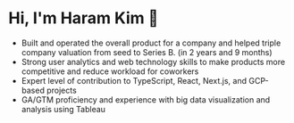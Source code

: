 <h1>Hi, I'm Haram Kim 👋</h1>

- Built and operated the overall product for a company and helped triple company valuation from seed to Series B. (in 2 years and 9 months)
- Strong user analytics and web technology skills to make products more competitive and reduce workload for coworkers
- Expert level of contribution to TypeScript, React, Next.js, and GCP-based projects
- GA/GTM proficiency and experience with big data visualization and analysis using Tableau
